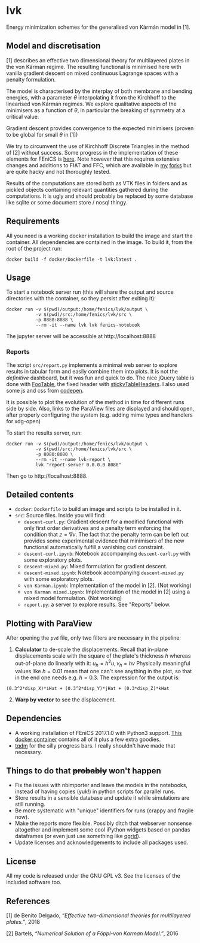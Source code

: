 # lvk

Energy minimization schemes for the generalised von Kármán model in [1].

## Model and discretisation

[1] describes an effective two dimensional theory for multilayered plates in
the von Kármán regime. The resulting functional is minimised here with vanilla
gradient descent on mixed continuous Lagrange spaces with a penalty formulation.

The model is characterised by the interplay of both membrane and bending
energies, with a parameter $\theta$ interpolating it from the Kirchhoff to the
linearised von Kármán regimes. We explore qualitative aspects of the
minimisers as a function of $\theta$, in particular the breaking of symmetry
at a critical value.

Gradient descent provides convergence to the expected minimisers (proven to be
global for small $\theta$ in [1])

We try to circumvent the use of Kirchhoff Discrete Triangles in the method 
of [2] without success. Some progress in the implementation of these
elements for FEniCS is [here](https://bitbucket.org/mdbenito/hermite). Note
however that this requires extensive changes and additions to FIAT and FFC, which
are available in [my]([https://bitbucket.org/mdbenito/fiat-fork) 
[forks](https://bitbucket.org/mdbenito/ffc-fork) but are quite hacky and not
thoroughly tested.

Results of the computations are stored both as VTK files in folders and as
pickled objects containing relevant quantities gathered during the
computations. It is ugly and should probably be replaced by some database like
sqlite or some document store / nosql thingy. 

## Requirements

All you need is a working docker installation to build the image and start
the container. All dependencies are contained in the image. To build it,
from the root of the project run:

```
docker build -f docker/Dockerfile -t lvk:latest .
```

## Usage

To start a notebook server run (this will share the output and source
directories with the container, so they persist after exiting it):

```shell
docker run -v $(pwd)/output:/home/fenics/lvk/output \
           -v $(pwd)/src:/home/fenics/lvk/src \
           -p 8888:8888 \
           --rm -it --name lvk lvk fenics-notebook
```

The jupyter server will be accessible at http://localhost:8888

### Reports

The script `src/report.py` implements a minimal web server to explore results
in tabular form and easily combine them into plots. It is not the _definitive_
dashboard, but it was fun and quick to do. The nice jQuery table is done with
 [FooTable](http://fooplugins.github.io/FooTable/),
the fixed header with
 [stickyTableHeaders](https://github.com/jmosbech/StickyTableHeaders).
I also used some js and css from [codepen](https://codepen.io).

It is possible to plot the evolution of the method in time for different runs
side by side. Also, links to the ParaView files are displayed and should open, after
properly configuring the system (e.g. adding mime types and handlers for xdg-open)


To start the results server, run:

```shell
docker run -v $(pwd)/output:/home/fenics/lvk/output \
           -v $(pwd)/src:/home/fenics/lvk/src \
           -p 8080:8080 \
           --rm -it --name lvk-report \
           lvk "report-server 0.0.0.0 8080"
```

Then go to http://localhost:8888.


## Detailed contents

* `docker`: `Dockerfile` to build an image and scripts to be installed in it.
* `src`: Source files. Inside you will find:
   * `descent-curl.py`: Gradient descent for a modified functional with only first
     order derivatives and a penalty term enforcing the condition that 
     $z = \nabla v$. The fact that the penalty term can be left out provides
     some experimental evidence that minimisers of the new functional automatically
     fulfill a vanishing curl constraint.
   * `descent-curl.ipynb`: Notebook accompanying `descent-curl.py` with some
     exploratory plots.
   * `descent-mixed.py`: Mixed formulation for gradient descent.
   * `descent-mixed.ipynb`: Notebook accompanying `descent-mixed.py` with some
     exploratory plots.
   * `von Karman.ipynb`: Implementation of the model in [2]. (Not working)
   * `von Karman mixed.ipynb`: Implementation of the model in [2] using a
     mixed model formulation. (Not working)
   * `report.py`: a server to explore results. See "Reports" below.
 
  

## Plotting with ParaView

After opening the `pvd` file, only two filters are necessary in the pipeline:
 1. **Calculator** to de-scale the displacements. Recall that in-plane
  displacements scale with the square of the plate's thickness $h$ whereas
  out-of-plane do linearly with it: $u_h = h^2 u, v_h = h v$
  Physically meaningful values like $h = 0.01$ mean that one can't see anything
  in the plot, so that in the end one needs e.g. $h = 0.3$. The expression for the
  output is: 
  ```
  (0.3^2*disp_X)*iHat + (0.3^2*disp_Y)*jHat + (0.3*disp_Z)*kHat
  ```
 2. **Warp by vector** to see the displacement.


## Dependencies

* A working installation of FEniCS 2017.1.0 with Python3 support.
 [This docker container]() contains all of it plus a few extra goodies.
* [tqdm](https://github.com/tqdm/tqdm) for the silly progress bars.
 I really shouldn't have made that necessary.


## Things to do that ~~probably~~ won't happen

* Fix the issues with nbimporter and leave the models in the notebooks,
  instead of having copies (yuk!) in python scripts for parallel runs.
* Store results in a sensible database and update it while simulations are
  still running.
* Be more systematic with "unique" identifiers for runs (crappy and fragile now).
* Make the reports more flexible. Possibly ditch that webserver nonsense
  altogether and implement some cool iPython widgets based on pandas dataframes
  (or even just use something like [qgrid](https://github.com/quantopian/qgrid)).
* Update licenses and acknowledgements to include all packages used.


## License

All my code is released under the GNU GPL v3. See the licenses of the included
software too.


## References

[1] de Benito Delgado, *“Effective two-dimensional theories for
multilayered plates.”*, 2018

[2] Bartels, *“Numerical Solution of a Föppl-von Karman Model.”*, 2016
